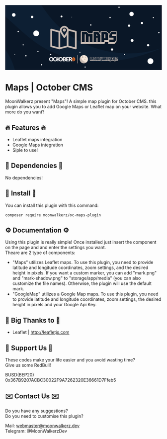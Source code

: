 <p align="center"> <img style="max-width: 100%; margin: 2rem auto; display: block;" src=cover_github.jpg></p>

# Maps | October CMS

MoonWalkerz present "Maps"! A simple map plugin for October CMS. this plugin allows you to add Google Maps or Leaflet map on your website. What more do you want?

## 🔥 Features 🔥

- Leaflet maps integration
- Google Maps integration
- Siple to use!

## 💊 Dependencies 💊

No dependencies!

## 🚀 Install 🚀

You can install this plugin with this command:
```
composer require moonwalkerz/oc-maps-plugin
```


## ⚙️ Documentation ⚙️

Using this plugin is really simple! Once installed just insert the component on the page and and enter the settings you want.\
Theare are 2 type of components:
- "Maps" utilizes Leaflet maps. To use this plugin, you need to provide latitude and longitude coordinates, zoom settings, and the desired height in pixels. If you want a custom marker, you can add "mark.png" and "mark-shadow.png" to "storage/app/media" (you can also customize the file names). Otherwise, the plugin will use the default mark.
-  "GoogleMap" utilizes a Google Map maps. To use this plugin, you need to provide latitude and longitude coordinates, zoom settings, the desired height in pixels and your Google Api Key. 

## 🙏 Big Thanks to 🙏
- Leaflet | http://leafletjs.com

## 🤑 Support Us 🤑

These codes make your life easier and you avoid wasting time?\
Give us some RedBull!

BUSD(BEP20)\
0x367B9207ACBC30022F9A7262320E36661D7Ffeb5

## ✉️ Contact Us ✉️ 

Do you have any suggestions?\
Do you need to customise this plugin?

Mail: webmaster@moonwalkerz.dev\
Telegram: @MoonWalkerzDev
